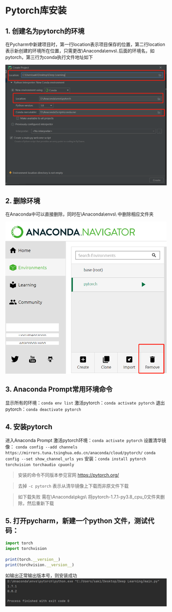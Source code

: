 # Pytorch库安装

## 1. 创建名为pytorch的环境


在Pycharm中新建项目时，第一行location表示项目保存的位置，第二行location表示新创建的环境所在位置，只需更改\Anaconda\envs\ 后面的环境名，如pytorch，第三行为conda执行文件地址如下

![图1](https://github.com/Saki-JSU/MarkdownImage/blob/main/Fig1.png?raw=true)


## 2. 删除环境
在Anaconda中可以直接删除，同时在\Anaconda\envs\ 中删除相应文件夹

![图2](https://github.com/Saki-JSU/MarkdownImage/blob/main/Fig2.png?raw=true)



## 3. Anaconda Prompt常用环境命令
显示所有的环境：`conda env list`
激活pytorch：`conda activate pytorch`
退出pytorch：`conda deactivate pytorch`


## 4. 安装pytorch
进入Anaconda Prompt
激活pytorch环境：`conda activate pytorch`
设置清华镜像：
 `conda config --add channels https://mirrors.tuna.tsinghua.edu.cn/anaconda/cloud/pytorch/`
 `conda config --set show_channel_urls yes`
安装：`conda install pytorch torchvision torchaudio cpuonly`

> 安装的命令不同版本参见官网   https://pytorch.org/

> 去掉 `-c pytorch` 表示从清华镜像上下载而非原文件下载

> 如下载失败 需在\Anaconda\pkgs\  将pytorch-1.7.1-py3.8_cpu_0文件夹删除，然后重新下载

## 5. 打开pycharm，新建一个python 文件，测试代码：
```javascript
import torch
import torchvision

print(torch.__version__)
print(torchvision.__version__)
```

如输出正常输出版本号，则安装成功
![图3](https://github.com/Saki-JSU/MarkdownImage/blob/main/Fig3.png?raw=true)
